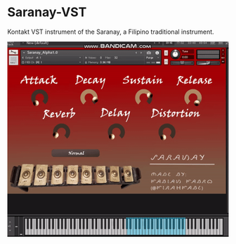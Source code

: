 # Saranay-VST
Kontakt VST instrument of the Saranay, a Filipino traditional instrument.

![Saranay VST](Saranay_VST_Demo.gif)
